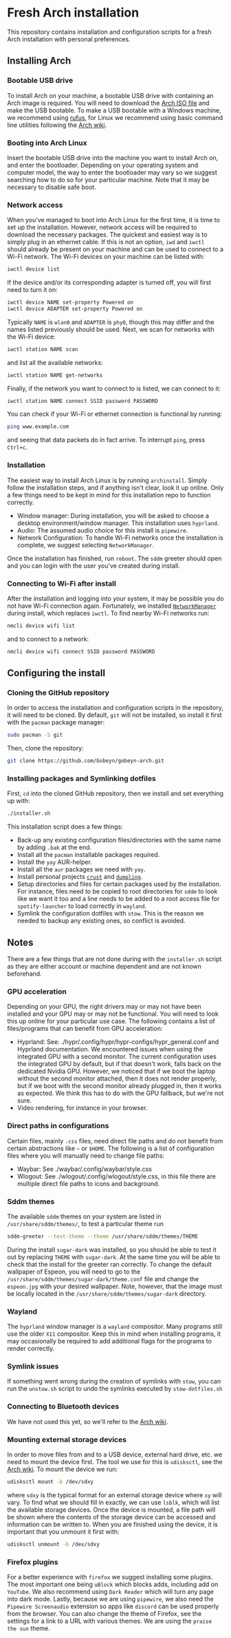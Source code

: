 # Fresh Arch installation

This repository contains installation and configuration scripts for a fresh Arch installation with personal preferences.

## Installing Arch

### Bootable USB drive

To install Arch on your machine, a bootable USB drive with containing an Arch image is required. You will need to download the 
[Arch ISO file](https://archlinux.org/download/) and make the USB bootable. To make a USB bootable with a Windows machine, 
we recommend using [rufus](https://rufus.ie/en/), for Linux we recommend using basic command line utilities following the 
[Arch wiki](https://wiki.archlinux.org/title/USB_flash_installation_medium).

### Booting into Arch Linux

Insert the bootable USB drive into the machine you want to install Arch on, and enter the bootloader. Depending on your operating system and 
computer model, the way to enter the bootloader may vary so we suggest searching how to do so for your particular machine. Note that it may be 
necessary to disable safe boot.

### Network access

When you've managed to boot into Arch Linux for the first time, it is 
time to set up the installation. However, network access will be 
required to download the necessary packages. The quickest and easiest 
way is to simply plug in an ethernet cable. If this is not an option,
`iwd` and `iwctl` should already be present on your machine and 
can be used to connect to a Wi-Fi network. The Wi-Fi devices on your 
machine can be listed with:
```bash
iwctl device list
```
If the device and/or its corresponding adapter is turned off, you will 
first need to turn it on:
```bash
iwctl device NAME set-property Powered on
iwctl device ADAPTER set-property Powered on
```
Typically `NAME` is `wlan0` and `ADAPTER` is `phy0`, though this may 
differ and the names listed previously should be used. Next, we scan 
for networks with the Wi-Fi device:
```bash
iwctl station NAME scan
```
and list all the available networks:
```bash
iwctl station NAME get-networks
```
Finally, if the network you want to connect to is listed, we can 
connect to it:
```bash
iwctl station NAME connect SSID password PASSWORD
```

You can check if your Wi-Fi or ethernet connection 
is functional by running:
```bash
ping www.example.com
```
and seeing that data packets do in fact arrive. To interrupt `ping`, 
press `Ctrl+c`.

### Installation 

The easiest way to install Arch Linux is by running `archinstall`. Simply 
follow the installation steps, and if anything isn't clear, look it up 
online. Only a few things need to be kept in mind for this installation 
repo to function correctly.

- Window manager: During installation, you will be asked to choose a 
    desktop environment/window manager. This installation uses `hyprland`.
- Audio: The assumed audio choice for this install is `pipewire`.
- Network Configuration: To handle Wi-Fi networks once the installation is
    complete, we suggest selecting `NetworkManager`.

Once the installation has finished, run `reboot`. The `sddm` greeter 
should open and you can login with the user you've created during install.

### Connecting to Wi-Fi after install

After the installation and logging into your system, it may be possible 
you do not have Wi-Fi connection again. Fortunately, we installed 
[`NetworkManager`](https://wiki.archlinux.org/title/NetworkManager) during
install, which replaces `iwctl`. To find nearby Wi-Fi networks run:
```bash
nmcli device wifi list
```
and to connect to a network:
```bash
nmcli device wifi connect SSID password PASSWORD
```

## Configuring the install
 
### Cloning the GitHub repository

In order to access the installation and configuration scripts in the 
repository, it will need to be cloned. By default, `git` will not be 
installed, so install it first with the `pacman` package manager:
```bash
sudo pacman -S git
```
Then, clone the repository:
```bash
git clone https://github.com/Gobeyn/gobeyn-arch.git
```

### Installing packages and Symlinking dotfiles

First, `cd` into the cloned GitHub repository, then we install and 
set everything up with:
```bash
./installer.sh
```
This installation script does a few things:

- Back-up any existing configuration files/directories with the same
    name by adding `.bak` at the end.
- Install all the `pacman` installable packages required.
- Install the `yay` AUR-helper.
- Install all the `aur` packages we need with `yay`.
- Install personal projects [`crust`](https://github.com/Gobeyn/crust) and [`dumpling`](https://github.com/Gobeyn/dumpling).
- Setup directories and files for certain packages used by the installation. For instance, 
    files need to be copied to root directories for `sddm` to look like we want it too and 
    a line needs to be added to a root access file for `spotify-launcher` to load correctly in
    `wayland`.
- Symlink the configuration dotfiles with `stow`. This is the reason 
    we needed to backup any existing ones, so conflict is avoided.

## Notes

There are a few things that are not done during with the `installer.sh` 
script as they are either account or machine dependent and are not known 
beforehand.

### GPU acceleration

Depending on your GPU, the right drivers may or may not have been 
installed and your GPU may or may not be functional. You will need to 
look this up online for your particular use case. The following contains
a list of files/programs that can benefit from GPU acceleration:

- Hyprland: See: ./hypr/.config/hypr/hypr-configs/hypr_general.conf and 
    Hyprland documentation. We encountered issues when using the integrated 
    GPU with a second monitor. The current configuration uses the integrated GPU 
    by default, but if that doesn't work, falls back on the dedicated Nvidia GPU.
    However, we noticed that if we boot the laptop without the second monitor attached, 
    then it does not render properly, but if we boot with the second monitor already 
    plugged in, then it works as expected. We think this has to do with the GPU fallback,
    but we're not sure.
- Video rendering, for instance in your browser.
### Direct paths in configurations

Certain files, mainly `.css` files, need direct file paths and do not 
benefit from certain abstractions like `~` or `$HOME`. The following is 
a list of configuration files where you will manually need to change 
file paths:

- Waybar: See ./waybar/.config/waybar/style.css
- Wlogout: See ./wlogout/.config/wlogout/style.css, in this file there 
    are multiple direct file paths to icons and background.

### Sddm themes

The available `sddm` themes on your system are listed in `/usr/share/sddm/themes/`, to test a particular theme run
```bash
sddm-greeter --test-theme --theme /usr/share/sddm/themes/THEME
```
During the install `sugar-dark` was installed, so you should be able to test it out by replacing `THEME` with `sugar-dark`.
At the same time you will be able to check that the install for the greeter ran correctly. To change the default wallpaper of 
Espeon, you will need to go to the `/usr/share/sddm/themes/sugar-dark/theme.conf` file and change the `espeon.jpg` with your 
desired wallpaper. Note, however, that the image must be locally located in the `/usr/share/sddm/themes/sugar-dark` directory.

### Wayland

The `hyprland` window manager is a `wayland` compositor. Many programs 
still use the older `X11` compositor. Keep this in mind when installing
programs, it may occasionally be required to add additional flags 
for the programs to render correctly.

### Symlink issues

If something went wrong during the creation of symlinks with `stow`, you can run the `unstow.sh` script to undo the symlinks executed by 
`stow-dotfiles.sh`

### Connecting to Bluetooth devices

We have not used this yet, so we'll refer to the 
[Arch wiki](https://wiki.archlinux.org/title/Bluetooth).

### Mounting external storage devices

In order to move files from and to a USB device, external hard drive, etc.
we need to mount the device first. The tool we use for this is 
`udisksctl`, see the [Arch wiki](https://wiki.archlinux.org/title/Udisks).
To mount the device we run:
```bash
udisksctl mount -b /dev/sdxy
```
where `sdxy` is the typical format for an external storage device where 
`xy` will vary. To find what we should fill in exactly, we can use 
`lsblk`, which will list the available storage devices. Once the device 
is mounted, a file path will be shown where the contents of the 
storage device can be accessed and information can be written to. When 
you are finished using the device, it is important that you unmount it 
first with:
```bash
udisksctl unmount -b /dev/sdxy
```

### Firefox plugins

For a better experience with `firefox` we suggest installing some plugins. The most important one being `uBlock` which blocks adds, including 
add on `YouTube`. We also recommend using `Dark Reader` which will turn any page into dark mode. Lastly, because we are using `pipewire`, we also 
need the `Pipewire Screenaudio` extension so apps like `discord` can be used properly from the browser. You can also change the theme of Firefox, see the 
settings for a link to a URL with various themes. We are using the `praise the sun` theme.

